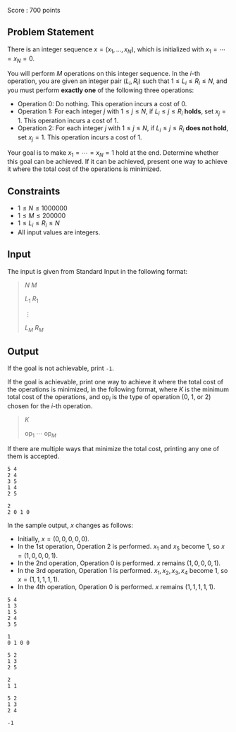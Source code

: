 Score : $700$ points

## Problem Statement

There is an integer sequence $x = (x_1, \ldots, x_N)$, which is initialized with $x_1 = \cdots = x_N = 0$.

You will perform $M$ operations on this integer sequence. In the $i$-th operation, you are given an integer pair $(L_i, R_i)$ such that $1 \leq L_i \leq R_i \leq N$, and you must perform **exactly one** of the following three operations:

- Operation $0$: Do nothing. This operation incurs a cost of $0$.
- Operation $1$: For each integer $j$ with $1 \leq j \leq N$, if $L_i \leq j \leq R_i$ **holds**, set $x_j = 1$. This operation incurs a cost of $1$.
- Operation $2$: For each integer $j$ with $1 \leq j \leq N$, if $L_i \leq j \leq R_i$ **does not hold**, set $x_j = 1$. This operation incurs a cost of $1$.

Your goal is to make $x_1 = \cdots = x_N = 1$ hold at the end. Determine whether this goal can be achieved. If it can be achieved, present one way to achieve it where the total cost of the operations is minimized.

## Constraints

- $1 \leq N \leq 1000000$
- $1 \leq M \leq 200000$
- $1 \leq L_i \leq R_i \leq N$
- All input values are integers.

## Input

The input is given from Standard Input in the following format:

> $N$ $M$
> 
> $L_1$ $R_1$
> 
> $\vdots$
> 
> $L_M$ $R_M$

## Output

If the goal is not achievable, print `-1`.

If the goal is achievable, print one way to achieve it where the total cost of the operations is minimized, in the following format, where $K$ is the minimum total cost of the operations, and $\mathrm{op}_i$ is the type of operation ($0$, $1$, or $2$) chosen for the $i$-th operation.

> $K$
> 
> $\mathrm{op}_1$ $\cdots$ $\mathrm{op}_M$

If there are multiple ways that minimize the total cost, printing any one of them is accepted.

```input1
5 4
2 4
3 5
1 4
2 5
```

```output1
2
2 0 1 0
```

In the sample output, $x$ changes as follows:

- Initially, $x = (0,0,0,0,0)$.
- In the 1st operation, Operation $2$ is performed. $x_1$ and $x_5$ become 1, so $x = (1,0,0,0,1)$.
- In the 2nd operation, Operation $0$ is performed. $x$ remains $(1,0,0,0,1)$.
- In the 3rd operation, Operation $1$ is performed. $x_1, x_2, x_3, x_4$ become 1, so $x = (1,1,1,1,1)$.
- In the 4th operation, Operation $0$ is performed. $x$ remains $(1,1,1,1,1)$.

```input2
5 4
1 3
1 5
2 4
3 5
```

```output2
1
0 1 0 0
```

```input3
5 2
1 3
2 5
```

```output3
2
1 1
```

```input4
5 2
1 3
2 4
```

```output4
-1
```